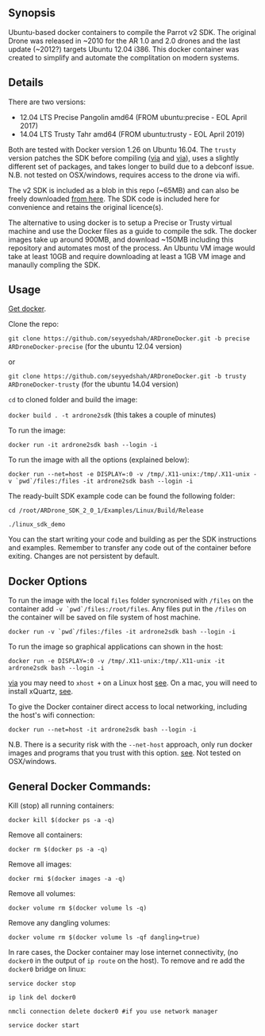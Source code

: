 ## Synopsis

Ubuntu-based docker containers to compile the Parrot v2 SDK. The original Drone was released in ~2010 for the AR 1.0 and 2.0 drones and the last update (~2012?) targets Ubuntu 12.04 i386. This docker container was created to simplify and automate the complitation on modern systems.

## Details

There are two versions:

* 12.04 LTS Precise Pangolin amd64 (FROM ubuntu:precise - EOL April 2017)
* 14.04 LTS Trusty Tahr amd64 (FROM ubuntu:trusty - EOL April 2019)

Both are tested with Docker version 1.26 on Ubuntu 16.04. The `trusty` version patches the SDK before compiling ([via](http://stackoverflow.com/questions/35052653/compiling-ar-drone-sdk-fails-with-dso-missing-from-command-line) and [via](http://jderobot.org/Varribas-tfm/ARDrone:starting_up#Building_Examples)), uses a slightly different set of packages, and takes longer to build due to a debconf issue. N.B. not tested on OSX/windows, requires access to the drone via wifi.

The v2 SDK is included as a blob in this repo (~65MB) and can also be freely downloaded [from here](http://developer.parrot.com/docs/SDK2/ARDrone_SDK_2_0_1.zip). The SDK code is included here for convenience and retains the original licence(s).

The alternative to using docker is to setup a Precise or Trusty virtual machine and use the Docker files as a guide to compile the sdk. The docker images take up around 900MB, and download ~150MB including this repository and automates most of the process. An Ubuntu VM image would take at least 10GB and require downloading at least a 1GB VM image and manaully compling the SDK.

## Usage 

[Get docker](https://www.docker.com/community-edition#/download).

Clone the repo:

`git clone https://github.com/seyyedshah/ARDroneDocker.git -b precise ARDroneDocker-precise` (for the ubuntu 12.04 version)

or

`git clone https://github.com/seyyedshah/ARDroneDocker.git -b trusty ARDroneDocker-trusty` (for the ubuntu 14.04 version)

`cd` to cloned folder and build the image:

`docker build . -t ardrone2sdk` (this takes a couple of minutes)

To run the image:

`docker run -it ardrone2sdk bash --login -i`

To run the image with all the options (explained below):

``docker run --net=host -e DISPLAY=:0 -v /tmp/.X11-unix:/tmp/.X11-unix -v `pwd`/files:/files -it ardrone2sdk bash --login -i``

The ready-built SDK example code can be found the following folder:

`cd /root/ARDrone_SDK_2_0_1/Examples/Linux/Build/Release`

`./linux_sdk_demo`

You can the start writing your code and building as per the SDK instructions and examples. Remember to transfer any code out of the container before exiting. Changes are not persistent by default.

## Docker Options

To run the image with the local `files` folder syncronised with `/files` on the container add ``-v `pwd`/files:/root/files``. Any files put in the `/files` on the container will be saved on file system of host machine.

``docker run -v `pwd`/files:/files -it ardrone2sdk bash --login -i``

To run the image so graphical applications can shown in the host:

`docker run -e DISPLAY=:0 -v /tmp/.X11-unix:/tmp/.X11-unix -it ardrone2sdk bash --login -i`

[via](http://fabiorehm.com/blog/2014/09/11/running-gui-apps-with-docker/) you may need to `xhost +` on a Linux host [see](http://stackoverflow.com/questions/28392949/running-chromium-inside-docker-gtk-cannot-open-display-0). On a mac, you will need to install xQuartz, [see](https://fredrikaverpil.github.io/2016/07/31/docker-for-mac-and-gui-applications/). 

To give the Docker container direct access to local networking, including the host's wifi connection:

`docker run --net=host -it ardrone2sdk bash --login -i`

N.B. There is a security risk with the `--net-host` approach, only run docker images and programs that you trust with this option. [see](https://github.com/fgg89/docker-ap/wiki/Container-access-to-wireless-network-interface). Not tested on OSX/windows.

## General Docker Commands:

Kill (stop) all running containers:

`docker kill $(docker ps -a -q)`

Remove all containers:

`docker rm $(docker ps -a -q)`

Remove all images:

`docker rmi $(docker images -a -q)`

Remove all volumes:

`docker volume rm $(docker volume ls -q)`

Remove any dangling volumes:

`docker volume rm $(docker volume ls -qf dangling=true)`

In rare cases, the Docker container may lose internet connectivity, (no `docker0` in the output of `ip route` on the host). To remove and re add the `docker0` bridge on linux:

`service docker stop`

`ip link del docker0`

`nmcli connection delete docker0 #if you use network manager` 

`service docker start`
 


